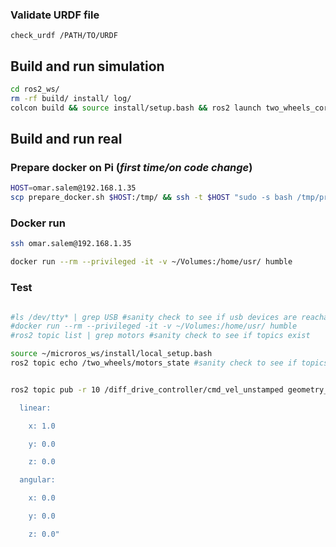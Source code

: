 ### Validate URDF file

```check_urdf /PATH/TO/URDF```

## Build and run simulation

```bash
cd ros2_ws/
rm -rf build/ install/ log/
colcon build && source install/setup.bash && ros2 launch two_wheels_core sim_two_wheels.launch.py
````

## Build and run real

[//]: # (### Log into on Pi)

[//]: # (```bash)

[//]: # (ssh omar.salem@192.168.1.35)

[//]: # (```)

### Prepare docker on Pi (_first time/on code change_)
```bash
HOST=omar.salem@192.168.1.35
scp prepare_docker.sh $HOST:/tmp/ && ssh -t $HOST "sudo -s bash /tmp/prepare_docker.sh"
```

### Docker run

```bash
ssh omar.salem@192.168.1.35
```

```bash
docker run --rm --privileged -it -v ~/Volumes:/home/usr/ humble
```

### Test
```bash

#ls /dev/tty* | grep USB #sanity check to see if usb devices are reachable
#docker run --rm --privileged -it -v ~/Volumes:/home/usr/ humble
#ros2 topic list | grep motors #sanity check to see if topics exist

source ~/microros_ws/install/local_setup.bash
ros2 topic echo /two_wheels/motors_state #sanity check to see if topics exist


ros2 topic pub -r 10 /diff_drive_controller/cmd_vel_unstamped geometry_msgs/msg/Twist "

  linear:

    x: 1.0

    y: 0.0

    z: 0.0

  angular:

    x: 0.0

    y: 0.0

    z: 0.0"

````
